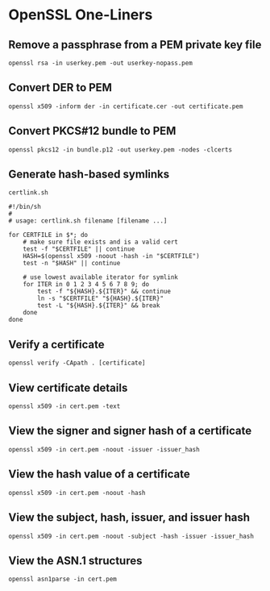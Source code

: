 # OpenSSL One-Liners

## Remove a passphrase from a PEM private key file
	openssl rsa -in userkey.pem -out userkey-nopass.pem

## Convert DER to PEM
	openssl x509 -inform der -in certificate.cer -out certificate.pem

## Convert PKCS#12 bundle to PEM
	openssl pkcs12 -in bundle.p12 -out userkey.pem -nodes -clcerts

## Generate hash-based symlinks
`certlink.sh`

	#!/bin/sh
	#
	# usage: certlink.sh filename [filename ...]
	
	for CERTFILE in $*; do
		# make sure file exists and is a valid cert
		test -f "$CERTFILE" || continue
		HASH=$(openssl x509 -noout -hash -in "$CERTFILE")
		test -n "$HASH" || continue
	
		# use lowest available iterator for symlink
		for ITER in 0 1 2 3 4 5 6 7 8 9; do
			test -f "${HASH}.${ITER}" && continue
			ln -s "$CERTFILE" "${HASH}.${ITER}"
			test -L "${HASH}.${ITER}" && break
		done
	done

## Verify a certificate
	openssl verify -CApath . [certificate]

## View certificate details
	openssl x509 -in cert.pem -text

## View the signer and signer hash of a certificate
	openssl x509 -in cert.pem -noout -issuer -issuer_hash

## View the hash value of a certificate
	openssl x509 -in cert.pem -noout -hash

## View the subject, hash, issuer, and issuer hash
	openssl x509 -in cert.pem -noout -subject -hash -issuer -issuer_hash

## View the ASN.1 structures
	openssl asn1parse -in cert.pem
